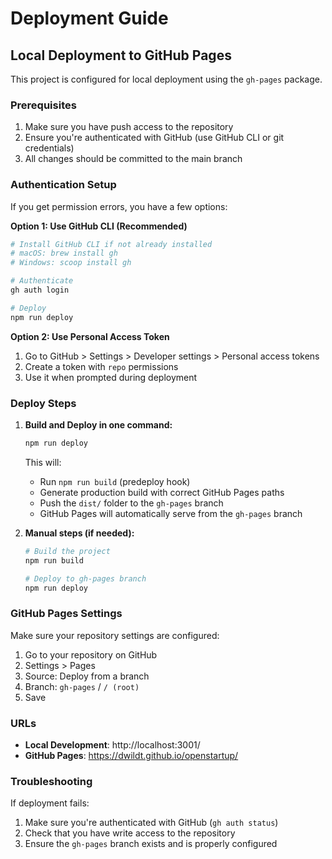 # Deployment Guide

## Local Deployment to GitHub Pages

This project is configured for local deployment using the `gh-pages` package.

### Prerequisites

1. Make sure you have push access to the repository
2. Ensure you're authenticated with GitHub (use GitHub CLI or git credentials)
3. All changes should be committed to the main branch

### Authentication Setup

If you get permission errors, you have a few options:

**Option 1: Use GitHub CLI (Recommended)**
```bash
# Install GitHub CLI if not already installed
# macOS: brew install gh
# Windows: scoop install gh

# Authenticate
gh auth login

# Deploy
npm run deploy
```

**Option 2: Use Personal Access Token**
1. Go to GitHub > Settings > Developer settings > Personal access tokens
2. Create a token with `repo` permissions
3. Use it when prompted during deployment

### Deploy Steps

1. **Build and Deploy in one command:**
   ```bash
   npm run deploy
   ```

   This will:
   - Run `npm run build` (predeploy hook)
   - Generate production build with correct GitHub Pages paths
   - Push the `dist/` folder to the `gh-pages` branch
   - GitHub Pages will automatically serve from the `gh-pages` branch

2. **Manual steps (if needed):**
   ```bash
   # Build the project
   npm run build

   # Deploy to gh-pages branch
   npm run deploy
   ```

### GitHub Pages Settings

Make sure your repository settings are configured:

1. Go to your repository on GitHub
2. Settings > Pages
3. Source: Deploy from a branch
4. Branch: `gh-pages` / `/ (root)`
5. Save

### URLs

- **Local Development**: http://localhost:3001/
- **GitHub Pages**: https://dwildt.github.io/openstartup/

### Troubleshooting

If deployment fails:
1. Make sure you're authenticated with GitHub (`gh auth status`)
2. Check that you have write access to the repository
3. Ensure the `gh-pages` branch exists and is properly configured